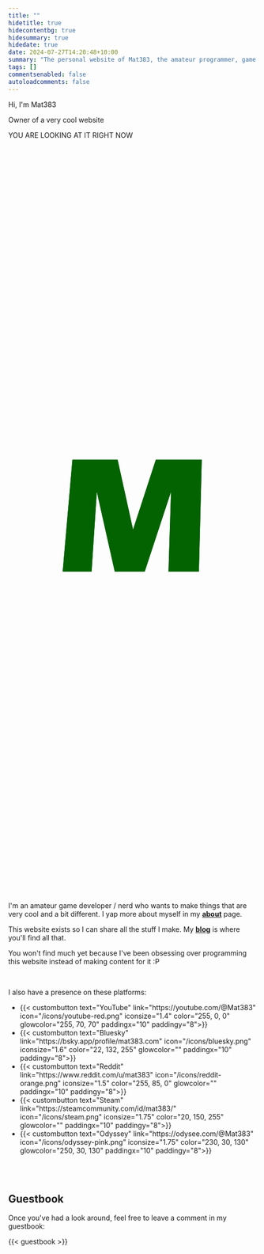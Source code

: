 ```yaml
---
title: ""
hidetitle: true
hidecontentbg: true
hidesummary: true
hidedate: true
date: 2024-07-27T14:20:48+10:00
summary: "The personal website of Mat383, the amateur programmer, game dev, and human."
tags: []
commentsenabled: false
autoloadcomments: false
---
```


<div class="hero">
    <div class="herotext float-in">
        <p>Hi, I'm Mat383</p>
        <p>Owner of a very cool website</p>
        <p>YOU ARE LOOKING AT IT RIGHT NOW</p>
    </div>
    <div class="heroimage float-in" style="">
        <div class="heroimagestack">
            <div class="s">
                <svg version="1.2" xmlns="http://www.w3.org/2000/svg" viewBox="0 0 2000 2000" width="100%" height="100%">
                    <style>.s{fill:none}</style>
                    <path class="s s1" d="m1745.9 898c-92.4-71.2-379.2-257.4-667-257-115.4 0.2-267.5 20.3-420.6 75.2" pathLength="1"/>
                    <path class="s s2" d="m658.3 716.2c-51.2 18.3-102.5 40.6-152.5 67.2-158 84.2-300.7 160.3-299.8 245.9" pathLength="1"/>
                    <path class="s s4" d="m1726.9 1288c34.4-61.5-1110.3-253.4-1094-292.4" pathLength="1"/>
                    <path class="s s5" d="m632.9 995.6c13.1-31 1116.9 44.8 1133.9 45.9" pathLength="1"/>
                </svg>
            </div>
            <div class="m">
                <svg version="1.2" xmlns="http://www.w3.org/2000/svg" viewBox="0 0 2000 2000" width="100%" height="100%">
                    <style>.m{fill:#026300}</style>
                    <path class="m m1" d="m437 1411l78-897h363l124 560 183-560h369l-23 897h-244l20-640-211 640h-241l-144-640-42 640z"/>
                    <path class="m m2" d="m437 1411l78-897h363l124 560 183-560h369l-23 897h-244l20-640-211 640h-241l-144-640-42 640z"/>
                    <defs>
                    <linearGradient id="m-gradient" x2="-0.15" y2="1">
                        <stop offset="0%" stop-color="rgb(2, 99, 0)" />
                        <stop offset="10%" stop-color="rgb(2, 99, 0)" />
                        <stop offset="70%" stop-color="rgb(17, 177, 0)" />
                        <stop offset="70%" stop-color="rgb(17, 177, 0)" />
                        <stop offset="120%" stop-color="rgb(2, 99, 0)" />
                    </linearGradient>
                    <linearGradient id="m-solid" x2="-0.15" y2="1">
                        <stop offset="0%" stop-color="rgb(2, 99, 0)" />
                        <stop offset="100%" stop-color="rgb(2, 99, 0)" />
                    </linearGradient>
                    </defs>
                </svg>
            </div>
            <div class="s">
                <svg version="1.2" xmlns="http://www.w3.org/2000/svg" viewBox="0 0 2000 2000" width="100%" height="100%">
                    <style>.s{fill:none}</style>
                    <path class="s s3" d="m206 1029.3c1.3 124.9 385.5 181.5 765.2 222.2 637.6 68.3 739.8 64.7 755.7 36.5" pathLength="1"/>
                </svg>
            </div>
        </div>
  </div>
</div>


<div class="homecontent contentbg float-in">

I'm an amateur game developer / nerd who wants to make things that are very cool and a bit different. I yap more about myself in my **[about](/about)** page.

This website exists so I can share all the stuff I make. My **[blog](/blog)** is where you'll find all that.

You won't find much yet because I've been obsessing over programming this website instead of making content for it :P



</div>

<br>

<div class="float-in contentbg homecontent">

<p>I also have a presence on these platforms:</p>

<ul class="sociallist">
    <li>{{< custombutton text="YouTube" link="https://youtube.com/@Mat383" icon="/icons/youtube-red.png" iconsize="1.4" color="255, 0, 0" glowcolor="255, 70, 70" paddingx="10" paddingy="8">}}</li>
    <li>{{< custombutton text="Bluesky" link="https://bsky.app/profile/mat383.com" icon="/icons/bluesky.png" iconsize="1.6" color="22, 132, 255" glowcolor="" paddingx="10" paddingy="8">}}</li>
    <li>{{< custombutton text="Reddit" link="https://www.reddit.com/u/mat383" icon="/icons/reddit-orange.png" iconsize="1.5" color="255, 85, 0" glowcolor="" paddingx="10" paddingy="8">}}</li>
    <li>{{< custombutton text="Steam" link="https://steamcommunity.com/id/mat383/" icon="/icons/steam.png" iconsize="1.75" color="20, 150, 255" glowcolor="" paddingx="10" paddingy="8">}}</li>
    <li>{{< custombutton text="Odyssey" link="https://odysee.com/@Mat383" icon="/icons/odyssey-pink.png" iconsize="1.75" color="230, 30, 130" glowcolor="250, 30, 130" paddingx="10" paddingy="8">}}</li>
</ul>

<br>

</div>

<br>
<div class="homecontent contentbg float-in">
<h2>Guestbook</h2>
<p>Once you've had a look around, feel free to leave a comment in my guestbook:</p>

{{< guestbook >}}

<br>

</div>
